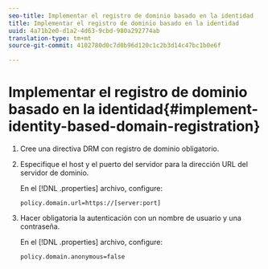 ```yaml
---
seo-title: Implementar el registro de dominio basado en la identidad
title: Implementar el registro de dominio basado en la identidad
uuid: 4a71b2e0-d1a2-4d63-9cbd-980a292774ab
translation-type: tm+mt
source-git-commit: 4102780d0c7d0b96d120c1c2b3d14c47bc1b0e6f

---
```



# Implementar el registro de dominio basado en la identidad{#implement-identity-based-domain-registration}

1. Cree una directiva DRM con registro de dominio obligatorio.
1. Especifique el host y el puerto del servidor para la dirección URL del servidor de dominio.

   En el [!DNL .properties] archivo, configure:

   ```
   policy.domain.url=https://[server:port] 
   ```

1. Hacer obligatoria la autenticación con un nombre de usuario y una contraseña.

   En el [!DNL .properties] archivo, configure:

   ```
   policy.domain.anonymous=false 
   ```
